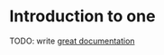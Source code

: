 # Introduction to one

TODO: write [great documentation](http://jacobian.org/writing/great-documentation/what-to-write/)
